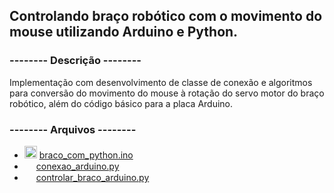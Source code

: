 <h2>Controlando braço robótico com o movimento do mouse utilizando Arduino e Python.</h2>

<h3>-------- Descrição --------</h3>
<p>Implementação com desenvolvimento de classe de conexão e algoritmos para conversão do movimento do mouse à rotação do servo motor do braço robótico, além do código básico para a placa Arduino.

<h3>-------- Arquivos --------</h3>

<ul>
  
<li>
  <img src="https://img.icons8.com/color/48/000000/arduino.png" width="20"/>
  <a href="https://github.com/Audrey-Teles/Braco-Robotico/blob/main/braco_com_python.ino">braco_com_python.ino<a><br>
</li>
<li>
  <img src="https://user-images.githubusercontent.com/68817384/145720834-9a644d88-592a-4919-b92d-50f69aee5519.png" width="15"/>
  <a href="https://github.com/Audrey-Teles/Braco-Robotico/blob/main/conexao_arduino.py">conexao_arduino.py</a><br></li>
<li>
  <img src="https://user-images.githubusercontent.com/68817384/145720834-9a644d88-592a-4919-b92d-50f69aee5519.png" width="15"/>
  <a href="https://github.com/Audrey-Teles/Braco-Robotico/blob/main/controlar_braco_arduino.py">controlar_braco_arduino.py</a><br>
</li>
    
</ul>
